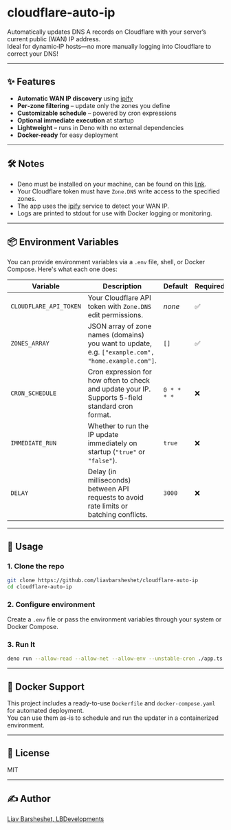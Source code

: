 # cloudflare-auto-ip

Automatically updates DNS A records on Cloudflare with your server’s current public (WAN) IP address.  
Ideal for dynamic‑IP hosts—no more manually logging into Cloudflare to correct your DNS!

---

## ✨ Features

- **Automatic WAN IP discovery** using [ipify](https://api.ipify.org)
- **Per‑zone filtering** – update only the zones you define
- **Customizable schedule** – powered by cron expressions
- **Optional immediate execution** at startup
- **Lightweight** – runs in Deno with no external dependencies
- **Docker-ready** for easy deployment

---

## 🛠️ Notes

- Deno must be installed on your machine, can be found on this [link](https://docs.deno.com/runtime/getting_started/installation/).
- Your Cloudflare token must have `Zone.DNS` write access to the specified zones.
- The app uses the [ipify](https://api.ipify.org) service to detect your WAN IP.
- Logs are printed to stdout for use with Docker logging or monitoring.

---

## 📦 Environment Variables

You can provide environment variables via a `.env` file, shell, or Docker Compose. Here's what each one does:

| Variable               | Description                                                                                        | Default     | Required |
| ---------------------- | -------------------------------------------------------------------------------------------------- | ----------- | -------- |
| `CLOUDFLARE_API_TOKEN` | Your Cloudflare API token with `Zone.DNS` edit permissions.                                        | _none_      | ✅       |
| `ZONES_ARRAY`          | JSON array of zone names (domains) you want to update, e.g. `["example.com", "home.example.com"]`. | `[]`        | ✅       |
| `CRON_SCHEDULE`        | Cron expression for how often to check and update your IP. Supports 5-field standard cron format.  | `0 * * * *` | ❌       |
| `IMMEDIATE_RUN`        | Whether to run the IP update immediately on startup (`"true"` or `"false"`).                       | `true`      | ❌       |
| `DELAY`                | Delay (in milliseconds) between API requests to avoid rate limits or batching conflicts.           | `3000`      | ❌       |

---

## 🚀 Usage

### 1. Clone the repo

```bash
git clone https://github.com/liavbarsheshet/cloudflare-auto-ip
cd cloudflare-auto-ip
```

### 2. Configure environment

Create a `.env` file or pass the environment variables through your system or Docker Compose.

### 3. Run It

```bash
deno run --allow-read --allow-net --allow-env --unstable-cron ./app.ts
```

---

## 🐳 Docker Support

This project includes a ready-to-use `Dockerfile` and `docker-compose.yaml` for automated deployment.  
You can use them as-is to schedule and run the updater in a containerized environment.

---

## 📄 License

MIT

---

## ✍️ Author

[Liav Barsheshet, LBDevelopments](https://github.com/liavbarsheshet)
